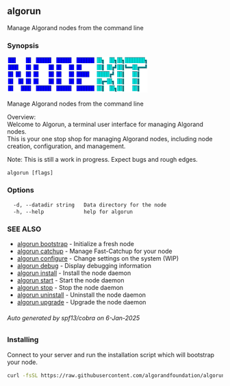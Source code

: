 ## algorun

Manage Algorand nodes from the command line

### Synopsis

                                                                                                    
<img alt="Terminal Render" src="/assets/nodekit.png" width="65%">                                             
                                                                                                    
                                                                                                    
Manage Algorand nodes from the command line                                                         
                                                                                                    
Overview:                                                                                           
Welcome to Algorun, a terminal user interface for managing Algorand nodes.                                              
This is your one stop shop for managing Algorand nodes, including node creation, configuration, and management.
                                                                                                    
Note: This is still a work in progress. Expect bugs and rough edges.                                

```
algorun [flags]
```

### Options

```
  -d, --datadir string   Data directory for the node
  -h, --help             help for algorun
```

### SEE ALSO

* [algorun bootstrap](/man/algorun_bootstrap.md)	 - Initialize a fresh node
* [algorun catchup](/man/algorun_catchup.md)	 - Manage Fast-Catchup for your node
* [algorun configure](/man/algorun_configure.md)	 - Change settings on the system (WIP)
* [algorun debug](/man/algorun_debug.md)	 - Display debugging information
* [algorun install](/man/algorun_install.md)	 - Install the node daemon
* [algorun start](/man/algorun_start.md)	 - Start the node daemon
* [algorun stop](/man/algorun_stop.md)	 - Stop the node daemon
* [algorun uninstall](/man/algorun_uninstall.md)	 - Uninstall the node daemon
* [algorun upgrade](/man/algorun_upgrade.md)	 - Upgrade the node daemon

###### Auto generated by spf13/cobra on 6-Jan-2025

### Installing

Connect to your server and run the installation script which will bootstrap your node.

```bash
curl -fsSL https://raw.githubusercontent.com/algorandfoundation/algorun-tui/refs/heads/main/install.sh | bash
```